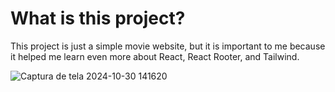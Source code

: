 <h1>What is this project?</h1>
This project is just a simple movie website, but it is important to me because it helped me learn even more about React, React Rooter, and Tailwind.


![Captura de tela 2024-10-30 141620](https://github.com/user-attachments/assets/7fdb3ca9-e144-44dd-ad18-4e401a8709ef)
